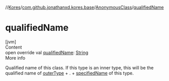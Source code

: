 //[Kores](../../index.md)/[com.github.jonathanxd.kores.base](../index.md)/[AnonymousClass](index.md)/[qualifiedName](qualified-name.md)



# qualifiedName  
[jvm]  
Content  
open override val [qualifiedName](qualified-name.md): [String](https://kotlinlang.org/api/latest/jvm/stdlib/kotlin/-string/index.html)  
More info  


Qualified name of this class. If this type is an inner type, this will be the qualified name of [outerType](outer-type.md) + . + [specifiedName](specified-name.md) of this type.

  




